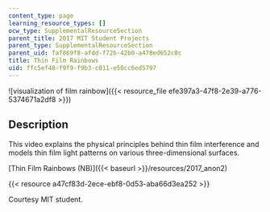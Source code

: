 ```yaml
---
content_type: page
learning_resource_types: []
ocw_type: SupplementalResourceSection
parent_title: 2017 MIT Student Projects
parent_type: SupplementalResourceSection
parent_uid: faf869f8-afdd-f72b-42b0-a478ed652c8c
title: Thin Film Rainbows
uid: ffc5ef48-f9f9-f9b3-c011-e50cc6ed5797
---
```


![visualization of film rainbow]({{< resource_file efe397a3-47f8-2e39-a776-5374671a2df8 >}})

Description
-----------

This video explains the physical principles behind thin film interference and models thin film light patterns on various three-dimensional surfaces.

[Thin Film Rainbows (NB)]({{< baseurl >}}/resources/2017_anon2)

{{< resource a47cf83d-2ece-ebf8-0d53-aba66d3ea252 >}}

Courtesy MIT student.